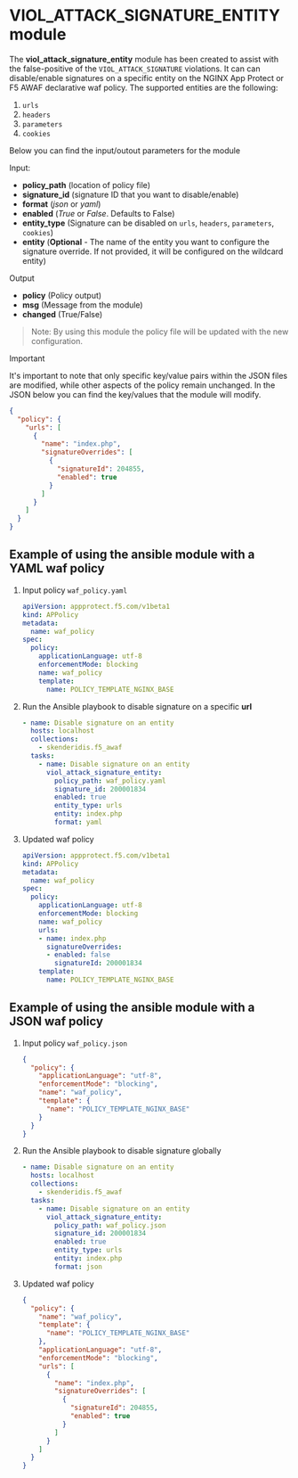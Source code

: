 # VIOL_ATTACK_SIGNATURE_ENTITY module

The **viol_attack_signature_entity** module has been created to assist with the false-positive of the `VIOL_ATTACK_SIGNATURE` violations. It can can disable/enable signatures on a specific entity on the NGINX App Protect or F5 AWAF declarative waf policy. The supported entities are the following: 
1. `urls`
2. `headers`
3. `parameters`
4. `cookies`

Below you can find the input/outout parameters for the module

Input:
- **policy_path** (location of policy file)
- **signature_id** (signature ID that you want to disable/enable)
- **format** (*json* or *yaml*)
- **enabled** (*True* or *False*. Defaults to False)
- **entity_type** (Signature can be disabled on `urls`, `headers`, `parameters`, `cookies`) 
- **entity** (**Optional** - The name of the entity you want to configure the signature override. If not provided, it will be configured on the wildcard entity) 

Output
- **policy** (Policy output)
- **msg** (Message from the module)
- **changed** (True/False)

> Note: By using this module the policy file will be updated with the new configuration.

> [!IMPORTANT] 
> It's important to note that only specific key/value pairs within the JSON files are modified, while other aspects of the policy remain unchanged. In the JSON below you can find the key/values that the module will modify.

```json
{
  "policy": {
    "urls": [
      {
        "name": "index.php",
        "signatureOverrides": [
          {
            "signatureId": 204855,
            "enabled": true
          }
        ]
      }
    ]
  }
}
```

## Example of using the ansible module with a YAML waf policy
1. Input policy `waf_policy.yaml` 
    ```yaml
    apiVersion: appprotect.f5.com/v1beta1
    kind: APPolicy
    metadata:
      name: waf_policy
    spec:
      policy:
        applicationLanguage: utf-8
        enforcementMode: blocking
        name: waf_policy
        template:
          name: POLICY_TEMPLATE_NGINX_BASE
    ```          

2. Run the Ansible playbook to disable signature on a specific **url**
    ```yaml
    - name: Disable signature on an entity
      hosts: localhost
      collections:
        - skenderidis.f5_awaf   
      tasks:
        - name: Disable signature on an entity
          viol_attack_signature_entity:
            policy_path: waf_policy.yaml
            signature_id: 200001834
            enabled: true
            entity_type: urls
            entity: index.php 
            format: yaml
    ```

3. Updated waf policy
    ```yaml
    apiVersion: appprotect.f5.com/v1beta1
    kind: APPolicy
    metadata:
      name: waf_policy
    spec:
      policy:
        applicationLanguage: utf-8
        enforcementMode: blocking
        name: waf_policy
        urls:
        - name: index.php
          signatureOverrides:
          - enabled: false
            signatureId: 200001834
        template:
          name: POLICY_TEMPLATE_NGINX_BASE
    ```


## Example of using the ansible module with a JSON waf policy
1. Input policy `waf_policy.json`
    ```json
    {
      "policy": {
        "applicationLanguage": "utf-8",
        "enforcementMode": "blocking",
        "name": "waf_policy",
        "template": {
          "name": "POLICY_TEMPLATE_NGINX_BASE"
        }
      }
    }
    ```

2. Run the Ansible playbook to disable signature globally
    ```yaml
    - name: Disable signature on an entity
      hosts: localhost
      collections:
        - skenderidis.f5_awaf   
      tasks:
        - name: Disable signature on an entity
          viol_attack_signature_entity:
            policy_path: waf_policy.json
            signature_id: 200001834
            enabled: true
            entity_type: urls
            entity: index.php 
            format: json
    ```

3. Updated waf policy
    ```json
    {
      "policy": {
        "name": "waf_policy",
        "template": {
          "name": "POLICY_TEMPLATE_NGINX_BASE"
        },
        "applicationLanguage": "utf-8",
        "enforcementMode": "blocking",
        "urls": [
          {
            "name": "index.php",
            "signatureOverrides": [
              {
                "signatureId": 204855,
                "enabled": true
              }
            ]
          }
        ]
      }
    }
    ```
